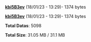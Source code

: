 [**kbi5B3ev**](/data/kbi5B3ev.txt) (18/01/23 - 13:29)- 1374 bytes

[**kbi5B3ev**](/data/kbi5B3ev.txt) (18/01/23 - 13:29)- 1374 bytes

**Total Datas**: 5098

**Total Size**: 31.05 MB / 31.1 MB